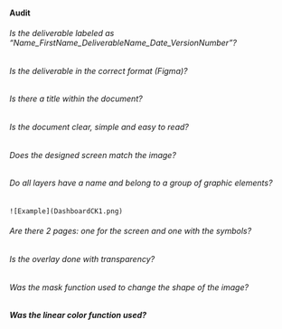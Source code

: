 #### Audit 

###### Is the deliverable labeled as “Name_FirstName_DeliverableName_Date_VersionNumber”?
###### Is the deliverable in the correct format (Figma)?
###### Is there a title within the document?
###### Is the document clear, simple and easy to read?
###### Does the designed screen match the image?
###### Do all layers have a name and belong to a group of graphic elements?
    
    
    ![Example](DashboardCK1.png)
    
###### Are there 2 pages: one for the screen and one with the symbols?
###### Is the overlay done with transparency?
###### Was the mask function used to change the shape of the image?
##### Was the linear color function used?
